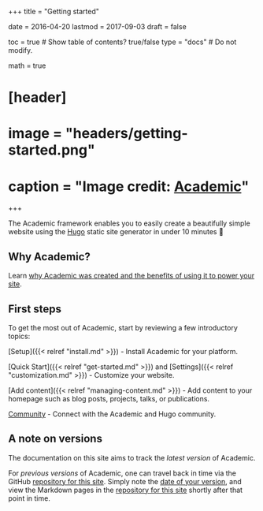 +++
title = "Getting started"

date = 2016-04-20
lastmod = 2017-09-03
draft = false

toc = true  # Show table of contents? true/false
type = "docs"  # Do not modify.

math = true

# [header]
# image = "headers/getting-started.png"
# caption = "Image credit: [**Academic**](https://github.com/gcushen/hugo-academic/)"
+++

The Academic framework enables you to easily create a beautifully simple website using the [Hugo](https://gohugo.io) static site generator in under 10 minutes :rocket:

## Why Academic?

Learn [why Academic was created and the benefits of using it to power your site](https://georgecushen.com/create-your-website-with-hugo/).

## First steps

To get the most out of Academic, start by reviewing a few introductory topics:

[Setup]({{< relref "install.md" >}}) - Install Academic for your platform.

[Quick Start]({{< relref "get-started.md" >}}) and [Settings]({{< relref "customization.md" >}}) - Customize your website.

[Add content]({{< relref "managing-content.md" >}}) - Add content to your homepage such as blog posts, projects, talks, or publications.

[Community](http://discuss.gohugo.io) - Connect with the Academic and Hugo community.

## A note on versions

The documentation on this site aims to track the _latest version_ of Academic. 

For _previous versions_ of Academic, one can travel back in time via the GitHub [repository for this site](https://github.com/sourcethemes/academic-www). Simply note the [date of your version](https://github.com/gcushen/hugo-academic/releases), and view the Markdown pages in the [repository for this site](https://github.com/sourcethemes/academic-www) shortly after that point in time.
